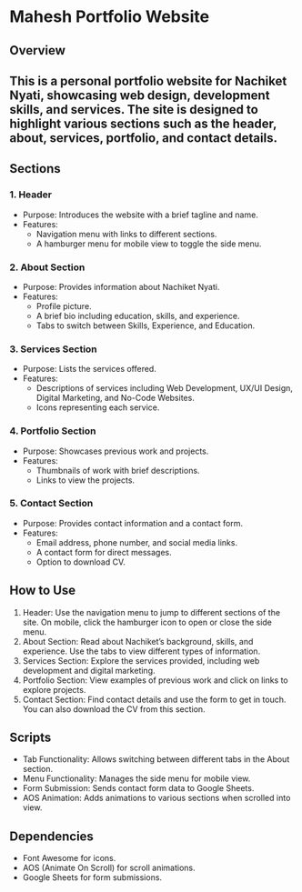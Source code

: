 # Mahesh Portfolio Website

## Overview

## This is a personal portfolio website for Nachiket Nyati, showcasing web design, development skills, and services. The site is designed to highlight various sections such as the header, about, services, portfolio, and contact details.

## Sections

### 1. Header
- Purpose: Introduces the website with a brief tagline and name.
- Features:
  - Navigation menu with links to different sections.
  - A hamburger menu for mobile view to toggle the side menu.

### 2. About Section
- Purpose: Provides information about Nachiket Nyati.
- Features:
  - Profile picture.
  - A brief bio including education, skills, and experience.
  - Tabs to switch between Skills, Experience, and Education.

### 3. Services Section
- Purpose: Lists the services offered.
- Features:
  - Descriptions of services including Web Development, UX/UI Design, Digital Marketing, and No-Code Websites.
  - Icons representing each service.

### 4. Portfolio Section
- Purpose: Showcases previous work and projects.
- Features:
  - Thumbnails of work with brief descriptions.
  - Links to view the projects.

### 5. Contact Section
- Purpose: Provides contact information and a contact form.
- Features:
  - Email address, phone number, and social media links.
  - A contact form for direct messages.
  - Option to download CV.

## How to Use

1. Header: Use the navigation menu to jump to different sections of the site. On mobile, click the hamburger icon to open or close the side menu.
2. About Section: Read about Nachiket’s background, skills, and experience. Use the tabs to view different types of information.
3. Services Section: Explore the services provided, including web development and digital marketing.
4. Portfolio Section: View examples of previous work and click on links to explore projects.
5. Contact Section: Find contact details and use the form to get in touch. You can also download the CV from this section.

## Scripts

- Tab Functionality: Allows switching between different tabs in the About section.
- Menu Functionality: Manages the side menu for mobile view.
- Form Submission: Sends contact form data to Google Sheets.
- AOS Animation: Adds animations to various sections when scrolled into view.

## Dependencies

- Font Awesome for icons.
- AOS (Animate On Scroll) for scroll animations.
- Google Sheets for form submissions.




